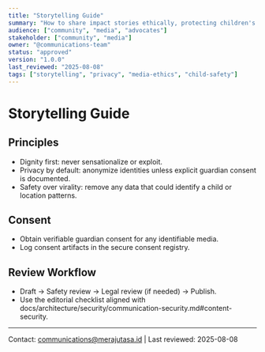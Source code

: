 ```yaml
---
title: "Storytelling Guide"
summary: "How to share impact stories ethically, protecting children's privacy and dignity."
audience: ["community", "media", "advocates"]
stakeholder: ["community", "media"]
owner: "@communications-team"
status: "approved"
version: "1.0.0"
last_reviewed: "2025-08-08"
tags: ["storytelling", "privacy", "media-ethics", "child-safety"]
---
```


# Storytelling Guide

## Principles
- Dignity first: never sensationalize or exploit.
- Privacy by default: anonymize identities unless explicit guardian consent is documented.
- Safety over virality: remove any data that could identify a child or location patterns.

## Consent
- Obtain verifiable guardian consent for any identifiable media.
- Log consent artifacts in the secure consent registry.

## Review Workflow
- Draft → Safety review → Legal review (if needed) → Publish.
- Use the editorial checklist aligned with docs/architecture/security/communication-security.md#content-security.

---

Contact: communications@merajutasa.id | Last reviewed: 2025-08-08
